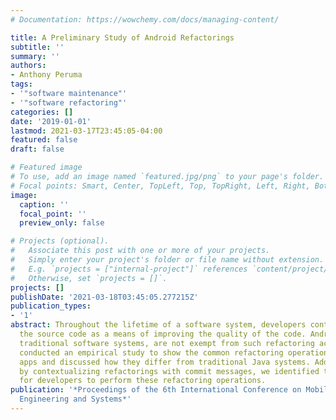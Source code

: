 ```yaml
---
# Documentation: https://wowchemy.com/docs/managing-content/

title: A Preliminary Study of Android Refactorings
subtitle: ''
summary: ''
authors:
- Anthony Peruma
tags:
- '"software maintenance"'
- '"software refactoring"'
categories: []
date: '2019-01-01'
lastmod: 2021-03-17T23:45:05-04:00
featured: false
draft: false

# Featured image
# To use, add an image named `featured.jpg/png` to your page's folder.
# Focal points: Smart, Center, TopLeft, Top, TopRight, Left, Right, BottomLeft, Bottom, BottomRight.
image:
  caption: ''
  focal_point: ''
  preview_only: false

# Projects (optional).
#   Associate this post with one or more of your projects.
#   Simply enter your project's folder or file name without extension.
#   E.g. `projects = ["internal-project"]` references `content/project/deep-learning/index.md`.
#   Otherwise, set `projects = []`.
projects: []
publishDate: '2021-03-18T03:45:05.277215Z'
publication_types:
- '1'
abstract: Throughout the lifetime of a software system, developers continuously refactor
  the source code as a means of improving the quality of the code. Android apps, like
  traditional software systems, are not exempt from such refactoring activities. We
  conducted an empirical study to show the common refactoring operations in Android
  apps and discussed how they differ from traditional Java systems. Additionally,
  by contextualizing refactorings with commit messages, we identified the motivations
  for developers to perform these refactoring operations.
publication: '*Proceedings of the 6th International Conference on Mobile Software
  Engineering and Systems*'
---
```

